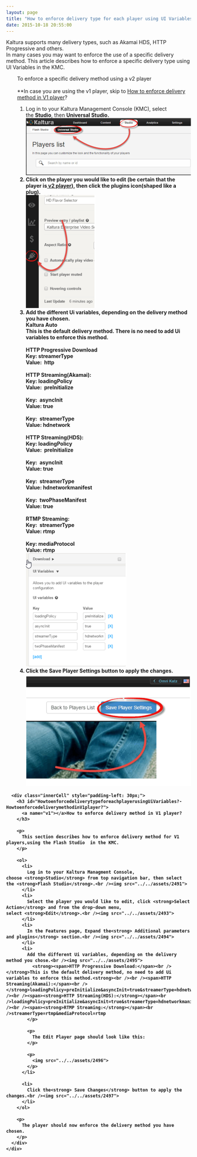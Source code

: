 ```yaml
---
layout: page
title: "How to enforce delivery type for each player using UI Variables?"
date: 2015-10-18 20:55:00
---
```


<div class="columnLayout single" data-layout="single">
    <div class="cell normal" data-type="normal">
      <div class="innerCell">
        <div class="conf-macro output-block" data-hasbody="true" data-macro-name="div">
          <p>
            Kaltura supports many delivery types, such as Akamai HDS, HTTP Progressive and others.<br />In many cases you may want to enforce the use of a specific delivery method. This article describes how to enforce a specific delivery type using UI Variables in the KMC.
          </p>
        </div>
      </div>
    </div>
  </div>
  
  <div class="columnLayout single" data-layout="single">
    <div class="cell normal" data-type="normal">
      <div class="innerCell" style="padding-left: 30px;">
        <span class="mce-procedure">To enforce a specific delivery method using a v2 player</span><br /><br />**In case you are using the v1 player, skip to <a href="#v1">How to enforce delivery method in V1 player</a>? <ol>
          <li>
            Log in to your Kaltura Management Console (KMC), select the <strong>Studio</strong>, then <strong>Universal Studio.<br /><img src="../../assets/2487">
          </li>
          <li>
            Click on the player you would like to edit (be certain that the player is<a href="http://knowledge.kaltura.com/faq/universal-studio-faq"> v2 player</a>), then click the <strong>plugins</strong> icon(shaped like a plug).<br /><img src="../../assets/2488">
          </li>
          <li>
            Add the different Ui variables, depending on the delivery method you have chosen.<br /><strong>Kaltura Auto</strong><br />This is the default delivery method. There is no need to add Ui variables to enforce this method.<br /><br /><strong>HTTP Progressive Download</strong><br />Key: streamerType<br />Value:  http<strong><br /><br />HTTP Streaming(Akamai):<br /></strong>Key: loadingPolicy<br />Value:  preInitialize<br /><br />Key:  asyncInit<br />Value: true<br /><br />Key:  streamerType<br />Value: hdnetwork <br /><br /><span><strong>HTTP Streaming(HDS):</strong></span><br />Key: loadingPolicy<br />Value:  preInitialize<br /><br />Key:  asyncInit<br />Value: true<br /><br />Key:  streamerType<br />Value: hdnetworkmanifest<br /><br />Key:  twoPhaseManifest<br />Value: true <br /><br /><span><strong>RTMP Streaming:</strong></span><br />Key:  streamerType<br />Value: rtmp<br /><br />Key: mediaProtocol<br />Value: rtmp <br /><img src="../../assets/2489">
          </li>
          <li>
            Click the <strong>Save Player Settings</strong> button to apply the changes.<br /><img src="../../assets/2490">
          </li>
        </ol>
      </div>
      
      <div class="innerCell" style="padding-left: 30px;">
        <h3 id="HowtoenforcedeliverytypeforeachplayerusingUiVariables?-HowtoenforcedeliverymethodinV1player?">
          <a name="v1"></a>How to enforce delivery method in V1 player? 
        </h3>
        
        <p>
          This section describes how to enforce delivery method for V1 players,using the Flash Studio  in the KMC.
        </p>
        
        <ol>
          <li>
            Log in to your Kaltura Managment Console, choose <strong>Studio</strong> from top navigation bar, then select the <strong>Flash Studio</strong>.<br /><img src="../../assets/2491">
          </li>
          <li>
            Select the player you would like to edit, click <strong>Select Action</strong> and from the drop-down menu, select <strong>Edit</strong>.<br /><img src="../../assets/2493">
          </li>
          <li>
            In the Features page, Expand the<strong> Additional parameters and plugins</strong> section.<br /><img src="../../assets/2494">
          </li>
          <li>
            Add the different Ui variables, depending on the delivery method you chose.<br /><img src="../../assets/2495">
              <strong><span>HTTP Progressive Download:</span><br /></strong>This is the default delivery method, no need to add Ui variables to enforce this method.<strong><br /><br /><span>HTTP Streaming(Akamai):</span><br /></strong>loadingPolicy=preInitialize&asyncInit=true&streamerType=hdnetwork <br /><br /><span><strong>HTTP Streaming(HDS):</strong></span><br />loadingPolicy=preInitialize&asyncInit=true&streamerType=hdnetworkmanifest&twoPhaseManifest=true <br /><br /><span><strong>RTMP Streaming:</strong></span><br />streamerType=rtmp&mediaProtocol=rtmp 
            </p>
            
            <p>
              The Edit Player page should look like this:
            </p>
            
            <p>
              <img src="../../assets/2496">
            </p>
          </li>
          
          <li>
            Click the<strong> Save Changes</strong> button to apply the changes.<br /><img src="../../assets/2497">
          </li>
        </ol>
        
        <p>
          The player should now enforce the delivery method you have chosen.
        </p>
      </div>
    </div>
  </div>